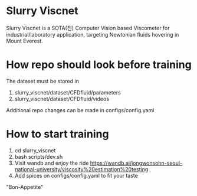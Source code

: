 # Slurry Viscnet
Slurry Viscnet is a SOTA(진) Computer Vision based Viscometer for industrial/laboratory application, targeting Newtonian fluids hovering in Mount Everest.

# How repo should look before training
The dataset must be stored in 
1. slurry_viscnet/dataset/CFDfluid/parameters 
2. slurry_viscnet/dataset/CFDfluid/videos

Additional repo changes can be made in configs/config.yaml

# How to start training
1. cd slurry_viscnet
2. bash scripts/dev.sh
3. Visit wandb and enjoy the ride
https://wandb.ai/jongwonsohn-seoul-national-university/viscosity%20estimation%20testing
4. Add spices on configs/config.yaml to fit your taste

"Bon-Appetite"
